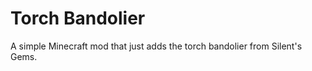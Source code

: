 Torch Bandolier
===========

A simple Minecraft mod that just adds the torch bandolier from Silent's Gems.

